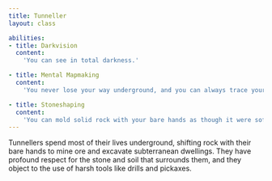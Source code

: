 ```yaml
---
title: Tunneller
layout: class

abilities:
- title: Darkvision
  content:
    'You can see in total darkness.'

- title: Mental Mapmaking
  content:
    'You never lose your way underground, and you can always trace your steps back to a place you''ve been before.'

- title: Stoneshaping
  content:
    'You can mold solid rock with your bare hands as though it were soft clay. When you stop molding it, it becomes solid again.'
---
```


Tunnellers spend most of their lives underground, shifting rock with their bare hands to mine ore and excavate subterranean dwellings. They have profound respect for the stone and soil that surrounds them, and they object to the use of harsh tools like drills and pickaxes.

